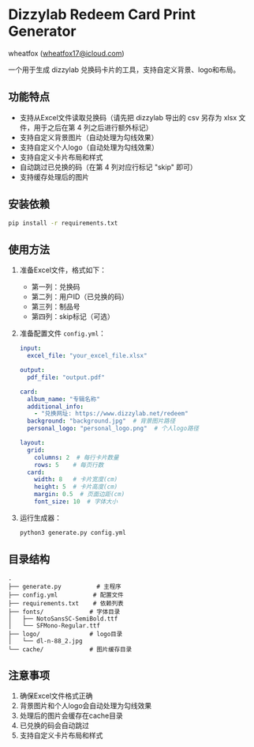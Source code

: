 # Dizzylab Redeem Card Print Generator

wheatfox (wheatfox17@icloud.com)

一个用于生成 dizzylab 兑换码卡片的工具，支持自定义背景、logo和布局。

## 功能特点

- 支持从Excel文件读取兑换码（请先把 dizzylab 导出的 csv 另存为 xlsx 文件，用于之后在第 4 列之后进行额外标记）
- 支持自定义背景图片（自动处理为勾线效果）
- 支持自定义个人logo（自动处理为勾线效果）
- 支持自定义卡片布局和样式
- 自动跳过已兑换的码（在第 4 列对应行标记 "skip" 即可）
- 支持缓存处理后的图片

## 安装依赖

```bash
pip install -r requirements.txt
```

## 使用方法

1. 准备Excel文件，格式如下：
   - 第一列：兑换码
   - 第二列：用户ID（已兑换的码）
   - 第三列：制品号
   - 第四列：skip标记（可选）

2. 准备配置文件 `config.yml`：
   ```yaml
   input:
     excel_file: "your_excel_file.xlsx"

   output:
     pdf_file: "output.pdf"

   card:
     album_name: "专辑名称"
     additional_info:
       - "兑换网址: https://www.dizzylab.net/redeem"
     background: "background.jpg"  # 背景图片路径
     personal_logo: "personal_logo.png"  # 个人logo路径

   layout:
     grid:
       columns: 2  # 每行卡片数量
       rows: 5    # 每页行数
     card:
       width: 8   # 卡片宽度(cm)
       height: 5  # 卡片高度(cm)
       margin: 0.5  # 页面边距(cm)
       font_size: 10  # 字体大小
   ```

3. 运行生成器：
   ```bash
   python3 generate.py config.yml
   ```

## 目录结构

```
.
├── generate.py          # 主程序
├── config.yml          # 配置文件
├── requirements.txt    # 依赖列表
├── fonts/             # 字体目录
│   ├── NotoSansSC-SemiBold.ttf
│   └── SFMono-Regular.ttf
├── logo/              # logo目录
│   └── dl-n-88_2.jpg
└── cache/             # 图片缓存目录
```

## 注意事项

1. 确保Excel文件格式正确
2. 背景图片和个人logo会自动处理为勾线效果
3. 处理后的图片会缓存在cache目录
4. 已兑换的码会自动跳过
5. 支持自定义卡片布局和样式